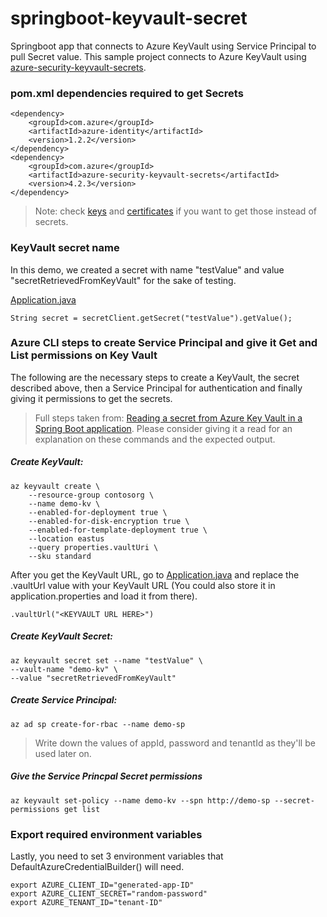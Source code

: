 # springboot-keyvault-secret
Springboot app that connects to Azure KeyVault using Service Principal to pull Secret value. This sample project connects to Azure KeyVault using [azure-security-keyvault-secrets](https://search.maven.org/artifact/com.azure/azure-security-keyvault-secrets).

### pom.xml dependencies required to get Secrets

    <dependency>
        <groupId>com.azure</groupId>
        <artifactId>azure-identity</artifactId>
        <version>1.2.2</version>
    </dependency>
    <dependency>
        <groupId>com.azure</groupId>
        <artifactId>azure-security-keyvault-secrets</artifactId>
        <version>4.2.3</version>
    </dependency>

> Note: check [keys](https://github.com/Azure/azure-sdk-for-java/tree/master/sdk/keyvault/azure-security-keyvault-keys) and [certificates](https://github.com/Azure/azure-sdk-for-java/tree/master/sdk/keyvault/azure-security-keyvault-certificates) if you want to get those instead of secrets.

### KeyVault secret name
In this demo, we created a secret with name "testValue" and value "secretRetrievedFromKeyVault" for the sake of testing.

[Application.java](https://github.com/harupandi/springboot-keyvault-secret/blob/master/src/main/java/com/example/keyvaultsecret/demo/Application.java)

    String secret = secretClient.getSecret("testValue").getValue();

### Azure CLI steps to create Service Principal and give it Get and List permissions on Key Vault
The following are the necessary steps to create a KeyVault, the secret described above, then a Service Principal for authentication and finally giving it permissions to get the secrets.

> Full steps taken from: [Reading a secret from Azure Key Vault in a Spring Boot application](https://docs.microsoft.com/en-us/azure/developer/java/spring-framework/configure-spring-boot-starter-java-app-with-azure-key-vault#create-a-new-azure-key-vault). Please consider giving it a read for an explanation on these commands and the expected output.

##### Create KeyVault:

    az keyvault create \
        --resource-group contosorg \
        --name demo-kv \
        --enabled-for-deployment true \
        --enabled-for-disk-encryption true \
        --enabled-for-template-deployment true \
        --location eastus
        --query properties.vaultUri \
        --sku standard 

After you get the KeyVault URL, go to [Application.java](https://github.com/harupandi/springboot-keyvault-secret/blob/master/src/main/java/com/example/keyvaultsecret/demo/Application.java) and replace the .vaultUrl value with your KeyVault URL (You could also store it in application.properties and load it from there).

    .vaultUrl("<KEYVAULT URL HERE>")

##### Create KeyVault Secret:

    az keyvault secret set --name "testValue" \
    --vault-name "demo-kv" \
    --value "secretRetrievedFromKeyVault"
    
##### Create Service Principal:

    az ad sp create-for-rbac --name demo-sp

> Write down the values of appId, password and tenantId as they'll be used later on.

##### Give the Service Princpal Secret permissions

    az keyvault set-policy --name demo-kv --spn http://demo-sp --secret-permissions get list

### Export required environment variables
Lastly, you need to set 3 environment variables that DefaultAzureCredentialBuilder() will need.

    export AZURE_CLIENT_ID="generated-app-ID"
    export AZURE_CLIENT_SECRET="random-password"
    export AZURE_TENANT_ID="tenant-ID"
